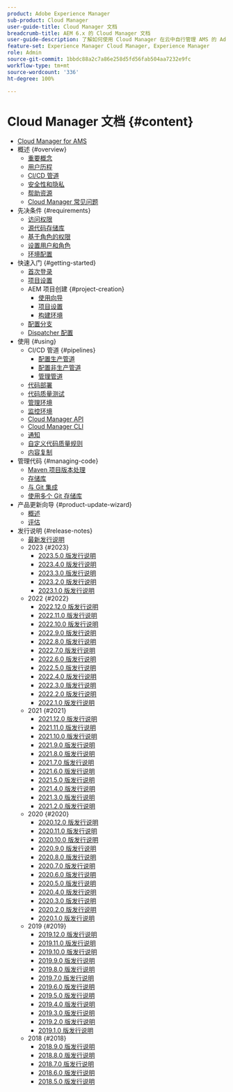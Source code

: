 ```yaml
---
product: Adobe Experience Manager
sub-product: Cloud Manager
user-guide-title: Cloud Manager 文档
breadcrumb-title: AEM 6.x 的 Cloud Manager 文档
user-guide-description: 了解如何使用 Cloud Manager 在云中自行管理 AMS 的 Adobe Experience Manager。
feature-set: Experience Manager Cloud Manager, Experience Manager
role: Admin
source-git-commit: 1bbdc88a2c7a86e258d5fd56fab504aa7232e9fc
workflow-type: tm+mt
source-wordcount: '336'
ht-degree: 100%

---
```



# Cloud Manager 文档 {#content}

+ [Cloud Manager for AMS](/help/introduction.md)
+ 概述 {#overview}
   + [重要概念](/help/overview/key-concepts.md)
   + [用户历程](/help/overview/user-journey.md)
   + [CI/CD 管道](/help/overview/ci-cd-pipelines.md)
   + [安全性和隐私](/help/overview/security-and-privacy.md)
   + [帮助资源](/help/overview/help-resources.md)
   + [Cloud Manager 常见问题](/help/overview/faqs.md)
+ 先决条件 {#requirements}
   + [访问权限](/help/requirements/access-rights.md)
   + [源代码存储库](/help/requirements/source-code-repository.md)
   + [基于角色的权限](/help/requirements/role-based-permissions.md)
   + [设置用户和角色](/help/requirements/users-and-roles.md)
   + [环境配置](/help/requirements/environment-provisioning.md)
+ 快速入门 {#getting-started}
   + [首次登录](/help/getting-started/first-time-login.md)
   + [项目设置](/help/getting-started/program-setup.md)
   + AEM 项目创建 {#project-creation}
      + [使用向导](/help/getting-started/using-the-wizard.md)
      + [项目设置](/help/getting-started/project-setup.md)
      + [构建环境](/help/getting-started/build-environment.md)
   + [配置分支](/help/getting-started/configuring-branches.md)
   + [Dispatcher 配置](/help/getting-started/dispatcher-configurations.md)
+ 使用 {#using}
   + CI/CD 管道 {#pipelines}
      + [配置生产管道](/help/using/production-pipelines.md)
      + [配置非生产管道](/help/using/non-production-pipelines.md)
      + [管理管道](/help/using/managing-pipelines.md)
   + [代码部署](/help/using/code-deployment.md)
   + [代码质量测试](/help/using/code-quality-testing.md)
   + [管理环境](/help/using/managing-environments.md)
   + [监控环境](/help/using/monitoring-environments.md)
   + [Cloud Manager API](https://developer.adobe.com/experience-cloud/cloud-manager/reference/api/)
   + [Cloud Manager CLI](https://github.com/adobe/aio-cli-plugin-cloudmanager/blob/main/README.md)
   + [通知](/help/using/notifications.md)
   + [自定义代码质量规则](/help/using/custom-code-quality-rules.md)
   + [内容复制](/help/using/content-copy.md)
+ 管理代码 {#managing-code}
   + [Maven 项目版本处理](/help/managing-code/maven-project-version.md)
   + [存储库](/help/managing-code/repositories.md)
   + [与 Git 集成](/help/managing-code/git-integration.md)
   + [使用多个 Git 存储库](/help/managing-code/multiple-git-repos.md)
+ 产品更新向导 {#product-update-wizard}
   + [概述](/help/product-update-wizard/overview.md)
   + [评估](/help/product-update-wizard/evaluation.md)
+ 发行说明 {#release-notes}
   + [最新发行说明](/help/release-notes/current.md)
   + 2023 {#2023}
      + [2023.5.0 版发行说明](/help/release-notes/2023/2023-5-0.md)
      + [2023.4.0 版发行说明](/help/release-notes/2023/2023-4-0.md)
      + [2023.3.0 版发行说明](/help/release-notes/2023/2023-3-0.md)
      + [2023.2.0 版发行说明](/help/release-notes/2023/2023-2-0.md)
      + [2023.1.0 版发行说明](/help/release-notes/2023/2023-1-0.md)
   + 2022 {#2022}
      + [2022.12.0 版发行说明](/help/release-notes/2022/2022-12-0.md)
      + [2022.11.0 版发行说明](/help/release-notes/2022/2022-11-0.md)
      + [2022.10.0 版发行说明](/help/release-notes/2022/2022-10-0.md)
      + [2022.9.0 版发行说明](/help/release-notes/2022/2022-9-0.md)
      + [2022.8.0 版发行说明](/help/release-notes/2022/2022-8-0.md)
      + [2022.7.0 版发行说明](/help/release-notes/2022/2022-7-0.md)
      + [2022.6.0 版发行说明](/help/release-notes/2022/2022-6-0.md)
      + [2022.5.0 版发行说明](/help/release-notes/2022/2022-5-0.md)
      + [2022.4.0 版发行说明](/help/release-notes/2022/2022-4-0.md)
      + [2022.3.0 版发行说明](/help/release-notes/2022/2022-3-0.md)
      + [2022.2.0 版发行说明](/help/release-notes/2022/2022-2-0.md)
      + [2022.1.0 版发行说明](/help/release-notes/2022/2022-1-0.md)
   + 2021 {#2021}
      + [2021.12.0 版发行说明](/help/release-notes/2021/2021-12-0.md)
      + [2021.11.0 版发行说明](/help/release-notes/2021/2021-11-0.md)
      + [2021.10.0 版发行说明](/help/release-notes/2021/2021-10-0.md)
      + [2021.9.0 版发行说明](/help/release-notes/2021/2021-9-0.md)
      + [2021.8.0 版发行说明](/help/release-notes/2021/2021-8-0.md)
      + [2021.7.0 版发行说明](/help/release-notes/2021/2021-7-0.md)
      + [2021.6.0 版发行说明](/help/release-notes/2021/2021-6-0.md)
      + [2021.5.0 版发行说明](/help/release-notes/2021/2021-5-0.md)
      + [2021.4.0 版发行说明](/help/release-notes/2021/2021-4-0.md)
      + [2021.3.0 版发行说明](/help/release-notes/2021/2021-3-0.md)
      + [2021.2.0 版发行说明](/help/release-notes/2021/2021-2-0.md)
   + 2020 {#2020}
      + [2020.12.0 版发行说明](/help/release-notes/2020/2020-12-0.md)
      + [2020.11.0 版发行说明](/help/release-notes/2020/2020-11-0.md)
      + [2020.10.0 版发行说明](/help/release-notes/2020/2020-10-0.md)
      + [2020.9.0 版发行说明](/help/release-notes/2020/2020-9-0.md)
      + [2020.8.0 版发行说明](/help/release-notes/2020/2020-8-0.md)
      + [2020.7.0 版发行说明](/help/release-notes/2020/2020-7-0.md)
      + [2020.6.0 版发行说明](/help/release-notes/2020/2020-6-0.md)
      + [2020.5.0 版发行说明](/help/release-notes/2020/2020-5-0.md)
      + [2020.4.0 版发行说明](/help/release-notes/2020/2020-4-0.md)
      + [2020.3.0 版发行说明](/help/release-notes/2020/2020-3-0.md)
      + [2020.2.0 版发行说明](/help/release-notes/2020/2020-2-0.md)
      + [2020.1.0 版发行说明](/help/release-notes/2020/2020-1-0.md)
   + 2019 {#2019}
      + [2019.12.0 版发行说明](/help/release-notes/2019/2019-12-0.md)
      + [2019.11.0 版发行说明](/help/release-notes/2019/2019-11-0.md)
      + [2019.10.0 版发行说明](/help/release-notes/2019/2019-10-0.md)
      + [2019.9.0 版发行说明](/help/release-notes/2019/2019-9-0.md)
      + [2019.8.0 版发行说明](/help/release-notes/2019/2019-8-0.md)
      + [2019.7.0 版发行说明](/help/release-notes/2019/2019-7-0.md)
      + [2019.6.0 版发行说明](/help/release-notes/2019/2019-6-0.md)
      + [2019.5.0 版发行说明](/help/release-notes/2019/2019-5-0.md)
      + [2019.4.0 版发行说明](/help/release-notes/2019/2019-4-0.md)
      + [2019.3.0 版发行说明](/help/release-notes/2019/2019-3-0.md)
      + [2019.2.0 版发行说明](/help/release-notes/2019/2019-2-0.md)
      + [2019.1.0 版发行说明](/help/release-notes/2019/2019-1-0.md)
   + 2018 {#2018}
      + [2018.9.0 版发行说明](/help/release-notes/2018/2018-9-0.md)
      + [2018.8.0 版发行说明](/help/release-notes/2018/2018-8-0.md)
      + [2018.7.0 版发行说明](/help/release-notes/2018/2018-7-0.md)
      + [2018.6.0 版发行说明](/help/release-notes/2018/2018-6-0.md)
      + [2018.5.0 版发行说明](/help/release-notes/2018/2018-5-0.md)
